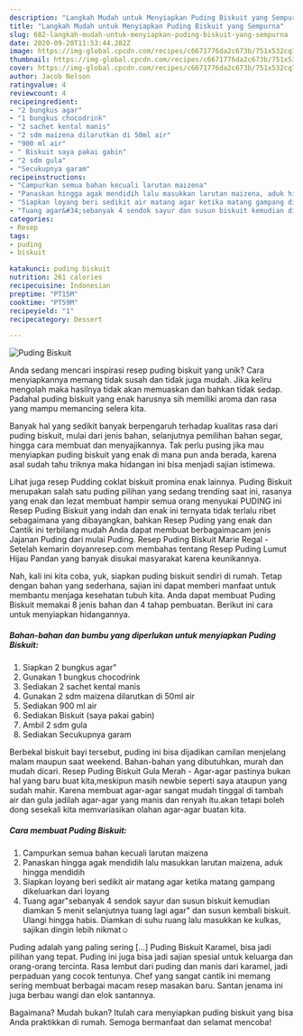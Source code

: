 ```yaml
---
description: "Langkah Mudah untuk Menyiapkan Puding Biskuit yang Sempurna"
title: "Langkah Mudah untuk Menyiapkan Puding Biskuit yang Sempurna"
slug: 682-langkah-mudah-untuk-menyiapkan-puding-biskuit-yang-sempurna
date: 2020-09-20T11:53:44.282Z
image: https://img-global.cpcdn.com/recipes/c6671776da2c673b/751x532cq70/puding-biskuit-foto-resep-utama.jpg
thumbnail: https://img-global.cpcdn.com/recipes/c6671776da2c673b/751x532cq70/puding-biskuit-foto-resep-utama.jpg
cover: https://img-global.cpcdn.com/recipes/c6671776da2c673b/751x532cq70/puding-biskuit-foto-resep-utama.jpg
author: Jacob Nelson
ratingvalue: 4
reviewcount: 4
recipeingredient:
- "2 bungkus agar"
- "1 bungkus chocodrink"
- "2 sachet kental manis"
- "2 sdm maizena dilarutkan di 50ml air"
- "900 ml air"
- " Biskuit saya pakai gabin"
- "2 sdm gula"
- "Secukupnya garam"
recipeinstructions:
- "Campurkan semua bahan kecuali larutan maizena"
- "Panaskan hingga agak mendidih lalu masukkan larutan maizena, aduk hingga mendidih"
- "Siapkan loyang beri sedikit air matang agar ketika matang gampang dikeluarkan dari loyang"
- "Tuang agar&#34;sebanyak 4 sendok sayur dan susun biskuit kemudian diamkan 5 menit selanjutnya tuang lagi agar&#34; dan susun kembali biskuit. Ulangi hingga habis. Diamkan di suhu ruang lalu masukkan ke kulkas, sajikan dingin lebih nikmat☺️"
categories:
- Resep
tags:
- puding
- biskuit

katakunci: puding biskuit 
nutrition: 261 calories
recipecuisine: Indonesian
preptime: "PT15M"
cooktime: "PT59M"
recipeyield: "1"
recipecategory: Dessert

---
```



![Puding Biskuit](https://img-global.cpcdn.com/recipes/c6671776da2c673b/751x532cq70/puding-biskuit-foto-resep-utama.jpg)

Anda sedang mencari inspirasi resep puding biskuit yang unik? Cara menyiapkannya memang tidak susah dan tidak juga mudah. Jika keliru mengolah maka hasilnya tidak akan memuaskan dan bahkan tidak sedap. Padahal puding biskuit yang enak harusnya sih memiliki aroma dan rasa yang mampu memancing selera kita.

Banyak hal yang sedikit banyak berpengaruh terhadap kualitas rasa dari puding biskuit, mulai dari jenis bahan, selanjutnya pemilihan bahan segar, hingga cara membuat dan menyajikannya. Tak perlu pusing jika mau menyiapkan puding biskuit yang enak di mana pun anda berada, karena asal sudah tahu triknya maka hidangan ini bisa menjadi sajian istimewa.

Lihat juga resep Pudding coklat biskuit promina enak lainnya. Puding Biskuit merupakan salah satu puding pilihan yang sedang trending saat ini, rasanya yang enak dan lezat membuat hampir semua orang menyukai PUDING ini Resep Puding Biskuit yang indah dan enak ini ternyata tidak terlalu ribet sebagaimana yang dibayangkan, bahkan Resep Puding yang enak dan Cantik ini terbilang mudah Anda dapat membuat berbagaimacam jenis Jajanan Puding dari mulai Puding. Resep Puding Biskuit Marie Regal - Setelah kemarin doyanresep.com membahas tentang Resep Puding Lumut Hijau Pandan yang banyak disukai masyarakat karena keunikannya.


Nah, kali ini kita coba, yuk, siapkan puding biskuit sendiri di rumah. Tetap dengan bahan yang sederhana, sajian ini dapat memberi manfaat untuk membantu menjaga kesehatan tubuh kita. Anda dapat membuat Puding Biskuit memakai 8 jenis bahan dan 4 tahap pembuatan. Berikut ini cara untuk menyiapkan hidangannya.

<!--inarticleads1-->

##### Bahan-bahan dan bumbu yang diperlukan untuk menyiapkan Puding Biskuit:

1. Siapkan 2 bungkus agar&#34;
1. Gunakan 1 bungkus chocodrink
1. Sediakan 2 sachet kental manis
1. Gunakan 2 sdm maizena dilarutkan di 50ml air
1. Sediakan 900 ml air
1. Sediakan  Biskuit (saya pakai gabin)
1. Ambil 2 sdm gula
1. Sediakan Secukupnya garam


Berbekal biskuit bayi tersebut, puding ini bisa dijadikan camilan menjelang malam maupun saat weekend. Bahan-bahan yang dibutuhkan, murah dan mudah dicari. Resep Puding Biskuit Gula Merah - Agar-agar pastinya bukan hal yang baru buat kita,meskipun masih newbie seperti saya ataupun yang sudah mahir. Karena membuat agar-agar sangat mudah tinggal di tambah air dan gula jadilah agar-agar yang manis dan renyah itu.akan tetapi boleh dong sesekali kita memvariasikan olahan agar-agar buatan kita. 

<!--inarticleads2-->

##### Cara membuat Puding Biskuit:

1. Campurkan semua bahan kecuali larutan maizena
1. Panaskan hingga agak mendidih lalu masukkan larutan maizena, aduk hingga mendidih
1. Siapkan loyang beri sedikit air matang agar ketika matang gampang dikeluarkan dari loyang
1. Tuang agar&#34;sebanyak 4 sendok sayur dan susun biskuit kemudian diamkan 5 menit selanjutnya tuang lagi agar&#34; dan susun kembali biskuit. Ulangi hingga habis. Diamkan di suhu ruang lalu masukkan ke kulkas, sajikan dingin lebih nikmat☺️


Puding adalah yang paling sering […] Puding Biskuit Karamel, bisa jadi pilihan yang tepat. Puding ini juga bisa jadi sajian spesial untuk keluarga dan orang-orang tercinta. Rasa lembut dari puding dan manis dari karamel, jadi perpaduan yang cocok tentunya. Chef yang sangat cantik ini memang sering membuat berbagai macam resep masakan baru. Santan jenama ini juga berbau wangi dan elok santannya. 

Bagaimana? Mudah bukan? Itulah cara menyiapkan puding biskuit yang bisa Anda praktikkan di rumah. Semoga bermanfaat dan selamat mencoba!
